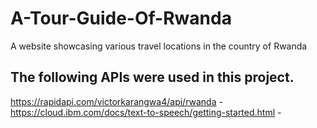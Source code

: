 # A-Tour-Guide-Of-Rwanda
A website showcasing various travel locations in the country of Rwanda

## The following APIs were used in this project.
https://rapidapi.com/victorkarangwa4/api/rwanda - 
https://cloud.ibm.com/docs/text-to-speech/getting-started.html - 
